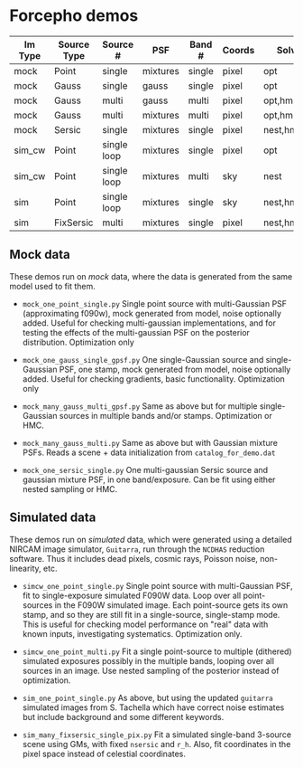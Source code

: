 # Forcepho demos

| Im Type | Source Type | Source #    | PSF      | Band # |  Coords | Solvers      | Filename |
| ------- | ----------- | ----------- | -------- | ------ | ------- | ------------ | -------- |
| mock    | Point       | single      | mixtures | single | pixel   | opt          | `mock_one_point_single.py` |
| mock    | Gauss       | single      | gauss    | single | pixel   | opt          | `mock_one_gauss_single_gpsf.py` |
| mock    | Gauss       | multi       | gauss    | multi  | pixel   | opt,hmc      | `mock_many_gauss_multi_gpsf.py` |
| mock    | Gauss       | multi       | mixtures | multi  | pixel   | opt,hmc      | `mock_many_gauss_multi.py` |
| mock    | Sersic      | single      | mixtures | single | pixel   | nest,hmc,hem | `mock_one_sersic_single.py` |
| sim_cw  | Point       | single loop | mixtures | single | pixel   | opt          | `simcw_one_point_single.py` |
| sim_cw  | Point       | single loop | mixtures | multi  | sky     | nest         | `simcw_one_point_multi.py` |
| sim     | Point       | single loop | mixtures | single | sky     | nest,hmc     | `sim_one_point_single.py` |
| sim     | FixSersic   | multi       | mixtures | single | pixel   | nest,hmc,hem | `sim_many_fixsersic_single_pix.py` |


## Mock data

These demos run on _mock_ data, where the data is generated from the same model used to fit them.

* `mock_one_point_single.py` Single point source with multi-Gaussian PSF (approximating f090w), mock generated from model, noise optionally added.  Useful for checking multi-gaussian implementations, and for testing the effects of the multi-gaussian PSF on the posterior distribution.  Optimization only

* `mock_one_gauss_single_gpsf.py` One single-Gaussian source and single-Gaussian PSF, one stamp, mock generated from model, noise optionally added.  Useful for checking gradients, basic functionality.  Optimization only

* `mock_many_gauss_multi_gpsf.py` Same as above but for multiple single-Gaussian sources in multiple bands and/or stamps. Optimization or HMC.

* `mock_many_gauss_multi.py` Same as above but with Gaussian mixture PSFs.  Reads a scene + data initialization from `catalog_for_demo.dat`

* `mock_one_sersic_single.py` One multi-gaussian Sersic source and gaussian mixture PSF, in one band/exposure.  Can be fit using either nested sampling or HMC.


## Simulated data

These demos run on _simulated_ data, which were generated using a detailed NIRCAM image simulator, `Guitarra`, run through the `NCDHAS` reduction software.  Thus it includes dead pixels, cosmic rays, Poisson noise, non-linearity, etc.

* `simcw_one_point_single.py` Single point source with multi-Gaussian PSF, fit to single-exposure simulated F090W data. Loop over all point-sources in the F090W simulated image.  Each point-source gets its own stamp, and so they are still fit in a single-source, single-stamp mode.  This is useful for  checking model performance on "real" data with known inputs, investigating systematics.  Optimization only.

* `simcw_one_point_multi.py`  Fit a single point-source to multiple (dithered) simulated exposures possibly in the multiple bands, looping over all sources in an image. Use nested sampling of the posterior instead of optimization.

* `sim_one_point_single.py` As above, but using the updated `guitarra` simulated images from S. Tachella which have correct noise estimates but include background and some different keywords.

* `sim_many_fixsersic_single_pix.py` Fit a simulated single-band 3-source scene using GMs, with fixed `nsersic` and `r_h`.  Also, fit coordinates in the pixel space instead of celestial coordinates.
